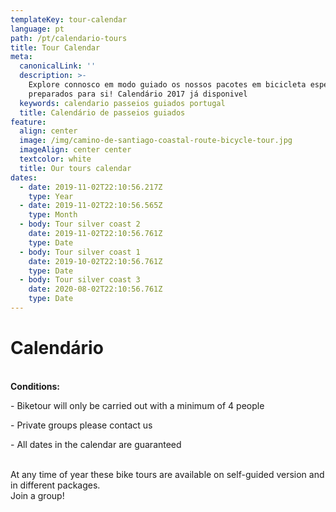 ```yaml
---
templateKey: tour-calendar
language: pt
path: /pt/calendario-tours
title: Tour Calendar
meta:
  canonicalLink: ''
  description: >-
    Explore connosco em modo guiado os nossos pacotes em bicicleta especialmente
    preparados para si! Calendário 2017 já disponivel
  keywords: calendario passeios guiados portugal
  title: Calendário de passeios guiados
feature:
  align: center
  image: /img/camino-de-santiago-coastal-route-bicycle-tour.jpg
  imageAlign: center center
  textcolor: white
  title: Our tours calendar
dates:
  - date: 2019-11-02T22:10:56.217Z
    type: Year
  - date: 2019-11-02T22:10:56.565Z
    type: Month
  - body: Tour silver coast 2
    date: 2019-11-02T22:10:56.761Z
    type: Date
  - body: Tour silver coast 1
    date: 2019-10-02T22:10:56.761Z
    type: Date
  - body: Tour silver coast 3
    date: 2020-08-02T22:10:56.761Z
    type: Date
---
```

# Calendário

\
**Conditions:**

\- Biketour will only be carried out with a minimum of 4 people

\- Private groups please contact us

\- All dates in the calendar are guaranteed

\
At any time of year these bike tours are available on self-guided version and in different packages.
\
Join a group!
